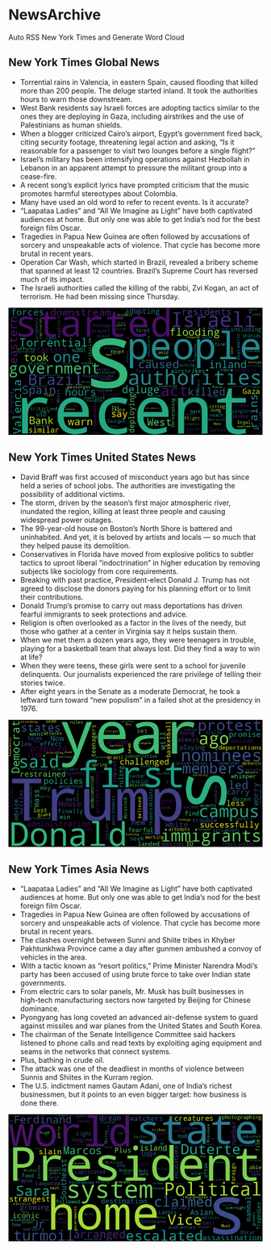# NewsArchive
Auto RSS New York Times and Generate Word Cloud

## New York Times Global News
* Torrential rains in Valencia, in eastern Spain, caused flooding that killed more than 200 people. The deluge started inland. It took the authorities hours to warn those downstream.
* West Bank residents say Israeli forces are adopting tactics similar to the ones they are deploying in Gaza, including airstrikes and the use of Palestinians as human shields.
* When a blogger criticized Cairo’s airport, Egypt’s government fired back, citing security footage, threatening legal action and asking, “Is it reasonable for a passenger to visit two lounges before a single flight?”
* Israel’s military has been intensifying operations against Hezbollah in Lebanon in an apparent attempt to pressure the militant group into a cease-fire.
* A recent song’s explicit lyrics have prompted criticism that the music promotes harmful stereotypes about Colombia.
* Many have used an old word to refer to recent events. Is it accurate?
* “Laapataa Ladies” and “All We Imagine as Light” have both captivated audiences at home. But only one was able to get India’s nod for the best foreign film Oscar.
* Tragedies in Papua New Guinea are often followed by accusations of sorcery and unspeakable acts of violence. That cycle has become more brutal in recent years.
* Operation Car Wash, which started in Brazil, revealed a bribery scheme that spanned at least 12 countries. Brazil’s Supreme Court has reversed much of its impact.
* The Israeli authorities called the killing of the rabbi, Zvi Kogan, an act of terrorism. He had been missing since Thursday.

![Global](./global.png)
## New York Times United States News
* David Braff was first accused of misconduct years ago but has since held a series of school jobs. The authorities are investigating the possibility of additional victims.
* The storm, driven by the season’s first major atmospheric river, inundated the region, killing at least three people and causing widespread power outages.
* The 99-year-old house on Boston’s North Shore is battered and uninhabited. And yet, it is beloved by artists and locals — so much that they helped pause its demolition.
* Conservatives in Florida have moved from explosive politics to subtler tactics to uproot liberal “indoctrination” in higher education by removing subjects like sociology from core requirements.
* Breaking with past practice, President-elect Donald J. Trump has not agreed to disclose the donors paying for his planning effort or to limit their contributions.
* Donald Trump’s promise to carry out mass deportations has driven fearful immigrants to seek protections and advice.
* Religion is often overlooked as a factor in the lives of the needy, but those who gather at a center in Virginia say it helps sustain them.
* When we met them a dozen years ago, they were teenagers in trouble, playing for a basketball team that always lost. Did they find a way to win at life?
* When they were teens, these girls were sent to a school for juvenile delinquents. Our journalists experienced the rare privilege of telling their stories twice.
* After eight years in the Senate as a moderate Democrat, he took a leftward turn toward “new populism” in a failed shot at the presidency in 1976.

![US](./usnews.png)
## New York Times Asia News
* “Laapataa Ladies” and “All We Imagine as Light” have both captivated audiences at home. But only one was able to get India’s nod for the best foreign film Oscar.
* Tragedies in Papua New Guinea are often followed by accusations of sorcery and unspeakable acts of violence. That cycle has become more brutal in recent years.
* The clashes overnight between Sunni and Shiite tribes in Khyber Pakhtunkhwa Province came a day after gunmen ambushed a convoy of vehicles in the area.
* With a tactic known as “resort politics,” Prime Minister Narendra Modi’s party has been accused of using brute force to take over Indian state governments.
* From electric cars to solar panels, Mr. Musk has built businesses in high-tech manufacturing sectors now targeted by Beijing for Chinese dominance.
* Pyongyang has long coveted an advanced air-defense system to guard against missiles and war planes from the United States and South Korea.
* The chairman of the Senate Intelligence Committee said hackers listened to phone calls and read texts by exploiting aging equipment and seams in the networks that connect systems.
* Plus, bathing in crude oil.
* The attack was one of the deadliest in months of violence between Sunnis and Shiites in the Kurram region.
* The U.S. indictment names Gautam Adani, one of India’s richest businessmen, but it points to an even bigger target: how business is done there.

![Asian](./asian.png)
